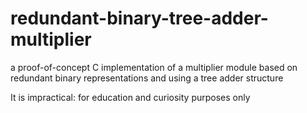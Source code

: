 # redundant-binary-tree-adder-multiplier
a proof-of-concept C implementation of a multiplier module based on redundant binary representations and using a tree adder structure

It is impractical: for education and curiosity purposes only
